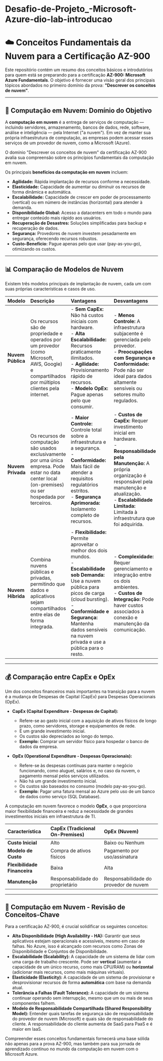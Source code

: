 # Desafio-de-Projeto_-Microsoft-Azure-dio-lab-introducao


# ☁️ Conceitos Fundamentais da Nuvem para a Certificação AZ-900

Este repositório contém um resumo dos conceitos básicos e introdutórios para quem está se preparando para a certificação **AZ-900: Microsoft Azure Fundamentals**. O objetivo é fornecer uma visão geral dos principais tópicos abordados no primeiro domínio da prova: **"Descrever os conceitos de nuvem"**.

---

## 🚀 Computação em Nuvem: Domínio do Objetivo

A **computação em nuvem** é a entrega de serviços de computação — incluindo servidores, armazenamento, bancos de dados, rede, software, análise e inteligência — pela Internet ("a nuvem"). Em vez de manter sua própria infraestrutura de computação, as empresas podem acessar esses serviços de um provedor de nuvem, como a Microsoft (Azure).

O domínio "Descrever os conceitos de nuvem" da certificação AZ-900 avalia sua compreensão sobre os princípios fundamentais da computação em nuvem.

Os principais **benefícios da computação em nuvem** incluem:

* **Agilidade:** Rápida implantação de recursos conforme a necessidade.
* **Elasticidade:** Capacidade de aumentar ou diminuir os recursos de forma dinâmica e automática.
* **Escalabilidade:** Capacidade de crescer em poder de processamento (vertical) ou em número de instâncias (horizontal) para atender à demanda.
* **Disponibilidade Global:** Acesso a datacenters em todo o mundo para entregar conteúdo mais rápido aos usuários.
* **Recuperação de Desastres:** Soluções simplificadas para backup e recuperação de dados.
* **Segurança:** Provedores de nuvem investem pesadamente em segurança, oferecendo recursos robustos.
* **Custo-Benefício:** Pague apenas pelo que usar (pay-as-you-go), otimizando os custos.

---

## 📊 Comparação de Modelos de Nuvem

Existem três modelos principais de implantação de nuvem, cada um com suas próprias características e casos de uso.

| Modelo | Descrição | Vantagens | Desvantagens |
| :--- | :--- | :--- | :--- |
| **Nuvem Pública** | Os recursos são de propriedade e operados por um provedor (como Microsoft, AWS, Google) e compartilhados por múltiplos clientes pela internet. | - **Sem CapEx:** Não há custos iniciais com hardware. <br> - **Alta Escalabilidade:** Recursos praticamente ilimitados. <br> - **Agilidade:** Provisionamento rápido de recursos. <br> - **Modelo OpEx:** Pague apenas pelo que consumir. | - **Menos Controle:** A infraestrutura subjacente é gerenciada pelo provedor. <br> - **Preocupações com Segurança e Conformidade:** Pode não ser ideal para dados altamente sensíveis ou setores muito regulados. |
| **Nuvem Privada** | Os recursos de computação são usados exclusivamente por uma única empresa. Pode estar no data center local (on-premises) ou ser hospedada por terceiros. | - **Maior Controle:** Controle total sobre a infraestrutura e a segurança. <br> - **Conformidade:** Mais fácil de atender a requisitos regulatórios estritos. <br> - **Segurança Aprimorada:** Isolamento completo de recursos. | - **Custos de CapEx:** Requer investimento inicial em hardware. <br> - **Responsabilidade pela Manutenção:** A própria organização é responsável pela manutenção e atualização. <br> - **Escalabilidade Limitada:** Limitada à infraestrutura que foi adquirida. |
| **Nuvem Híbrida** | Combina nuvens públicas e privadas, permitindo que dados e aplicativos sejam compartilhados entre elas de forma integrada. | - **Flexibilidade:** Permite aproveitar o melhor dos dois mundos. <br> - **Escalabilidade sob Demanda:** Use a nuvem pública para picos de carga (cloud bursting). <br> - **Conformidade e Segurança:** Mantenha dados sensíveis na nuvem privada e use a pública para o resto. | - **Complexidade:** Requer gerenciamento e integração entre os dois ambientes. <br> - **Custos de Integração:** Pode haver custos associados à conexão e manutenção da comunicação. |

---

## 💰 Comparação entre CapEx e OpEx

Um dos conceitos financeiros mais importantes na transição para a nuvem é a mudança de Despesas de Capital (CapEx) para Despesas Operacionais (OpEx).

* **CapEx (Capital Expenditure - Despesas de Capital):**
    * Refere-se ao gasto inicial com a aquisição de ativos físicos de longo prazo, como servidores, storage e equipamentos de rede.
    * É um grande investimento inicial.
    * Os custos são depreciados ao longo do tempo.
    * **Exemplo:** Comprar um servidor físico para hospedar o banco de dados da empresa.

* **OpEx (Operational Expenditure - Despesas Operacionais):**
    * Refere-se às despesas contínuas para manter o negócio funcionando, como aluguel, salários e, no caso da nuvem, o pagamento mensal pelos serviços utilizados.
    * Não há um grande investimento inicial.
    * Os custos são baseados no consumo (modelo pay-as-you-go).
    * **Exemplo:** Pagar uma fatura mensal ao Azure pelo uso de um banco de dados como serviço (SQL Database).

A computação em nuvem favorece o modelo **OpEx**, o que proporciona maior flexibilidade financeira e reduz a necessidade de grandes investimentos iniciais em infraestrutura de TI.

| Característica | CapEx (Tradicional On-Premises) | OpEx (Nuvem) |
| :--- | :--- | :--- |
| **Custo Inicial** | Alto | Baixo ou Nenhum |
| **Modelo de Custo** | Compra de ativos físicos | Pagamento por uso/assinatura |
| **Flexibilidade Financeira** | Baixa | Alta |
| **Manutenção** | Responsabilidade do proprietário | Responsabilidade do provedor de nuvem |

---

## 🔄 Computação em Nuvem - Revisão de Conceitos-Chave

Para a certificação AZ-900, é crucial solidificar os seguintes conceitos:

* **Alta Disponibilidade (High Availability - HA):** Garantir que seus aplicativos estejam operacionais e acessíveis, mesmo em caso de falhas. No Azure, isso é alcançado com recursos como Zonas de Disponibilidade e Conjuntos de Disponibilidade.
* **Escalabilidade (Scalability):** A capacidade de um sistema de lidar com uma carga de trabalho crescente. Pode ser **vertical** (aumentar a capacidade de um único recurso, como mais CPU/RAM) ou **horizontal** (adicionar mais recursos, como mais máquinas virtuais).
* **Elasticidade (Elasticity):** A capacidade de um sistema de provisionar e desprovisionar recursos de forma **automática** com base na demanda atual.
* **Tolerância a Falhas (Fault Tolerance):** A capacidade de um sistema continuar operando sem interrupção, mesmo que um ou mais de seus componentes falhem.
* **Modelo de Responsabilidade Compartilhada (Shared Responsibility Model):** Entender quais tarefas de segurança são de responsabilidade do provedor de nuvem (Microsoft) e quais são de responsabilidade do cliente. A responsabilidade do cliente aumenta de SaaS para PaaS e é maior em IaaS.

Compreender esses conceitos fundamentais fornecerá uma base sólida não apenas para a prova AZ-900, mas também para sua jornada de aprendizado contínuo no mundo da computação em nuvem com o Microsoft Azure.
